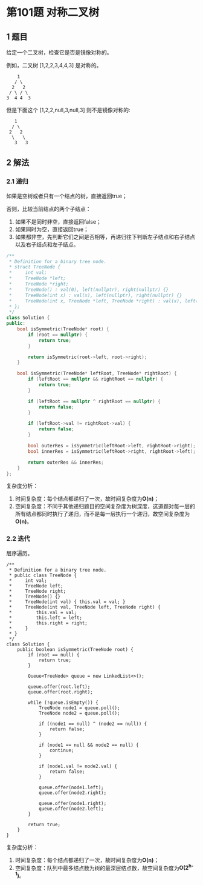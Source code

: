 # 第101题 对称二叉树

## 1 题目

给定一个二叉树，检查它是否是镜像对称的。

例如，二叉树 [1,2,2,3,4,4,3] 是对称的。
```
    1
   / \
  2   2
 / \ / \
3  4 4  3
```

但是下面这个 [1,2,2,null,3,null,3] 则不是镜像对称的:
```
   1
  / \
 2   2
  \   \
   3   3
```

## 2 解法

### 2.1 递归

如果是空树或者只有一个结点的树，直接返回true；

否则，比较当前结点的两个子结点：

1. 如果不是同时非空，直接返回false；
2. 如果同时为空，直接返回true；
3. 如果都非空，先判断它们之间是否相等，再递归往下判断左子结点和右子结点以及右子结点和左子结点。

```c++
/**
 * Definition for a binary tree node.
 * struct TreeNode {
 *     int val;
 *     TreeNode *left;
 *     TreeNode *right;
 *     TreeNode() : val(0), left(nullptr), right(nullptr) {}
 *     TreeNode(int x) : val(x), left(nullptr), right(nullptr) {}
 *     TreeNode(int x, TreeNode *left, TreeNode *right) : val(x), left(left), right(right) {}
 * };
 */
class Solution {
public:
    bool isSymmetric(TreeNode* root) {
        if (root == nullptr) {
            return true;
        }

        return isSymmetric(root->left, root->right);
    }

    bool isSymmetric(TreeNode* leftRoot, TreeNode* rightRoot) {
        if (leftRoot == nullptr && rightRoot == nullptr) {
            return true;
        }

        if (leftRoot == nullptr ^ rightRoot == nullptr) {
            return false;
        }

        if (leftRoot->val != rightRoot->val) {
            return false;
        }

        bool outerRes = isSymmetric(leftRoot->left, rightRoot->right);
        bool innerRes = isSymmetric(leftRoot->right, rightRoot->left);

        return outerRes && innerRes;
    }
};
```

复杂度分析：

1. 时间复杂度：每个结点都递归了一次，故时间复杂度为**O(n)**；
2. 空间复杂度：不同于其他递归题目的空间复杂度为树深度，这道题对每一层的所有结点都同时执行了递归，而不是每一层执行一个递归，故空间复杂度为**O(n)**。

### 2.2 迭代

层序遍历。

```
/**
 * Definition for a binary tree node.
 * public class TreeNode {
 *     int val;
 *     TreeNode left;
 *     TreeNode right;
 *     TreeNode() {}
 *     TreeNode(int val) { this.val = val; }
 *     TreeNode(int val, TreeNode left, TreeNode right) {
 *         this.val = val;
 *         this.left = left;
 *         this.right = right;
 *     }
 * }
 */
class Solution {
    public boolean isSymmetric(TreeNode root) {
        if (root == null) {
            return true;
        }

        Queue<TreeNode> queue = new LinkedList<>();

        queue.offer(root.left);
        queue.offer(root.right);

        while (!queue.isEmpty()) {
            TreeNode node1 = queue.poll();
            TreeNode node2 = queue.poll();

            if ((node1 == null) ^ (node2 == null)) {
                return false;
            }

            if (node1 == null && node2 == null) {
                continue;
            }
            
            if (node1.val != node2.val) {
                return false;
            }

            queue.offer(node1.left);
            queue.offer(node2.right);

            queue.offer(node1.right);
            queue.offer(node2.left);
        }

        return true;
    }
}
```

复杂度分析：

1. 时间复杂度：每个结点都递归了一次，故时间复杂度为**O(n)**；
2. 空间复杂度：队列中最多结点数为树的最深层结点数，故空间复杂度为**O(2<sup>h-1</sup>)**。
